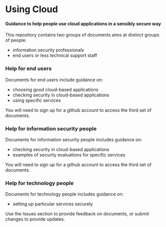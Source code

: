 # Using Cloud

#### Guidance to help people use cloud applications in a sensibly secure way

This repository contains two groups of documents aims at distinct groups of people:

* information security professionals
* end users or less technical support staff

### Help for end users

Documents for end users include guidance on:

* choosing good cloud-based applications
* checking security in cloud-based applications
* using specific services

You will need to sign up for a github account to access the third set of documents.

### Help for information security people

Documents for information security people includes guidance on:

* checking security in cloud-based applications
* examples of security evaluations for specific services

You will need to sign up for a github account to access the third set of documents.

### Help for technology people

Documents for technology people includes guidance on:

* setting up particular services securely

Use the Issues section to provide feedback on documents, or submit changes to provide updates.
